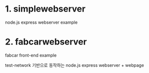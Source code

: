 # 1. simplewebserver
node.js express webserver example

# 2. fabcarwebserver
fabcar front-end example

test-network 기반으로 동작하는 node.js express webserver + webpage
